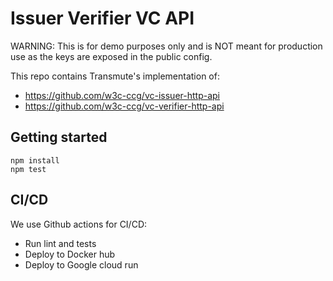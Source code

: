 # Issuer Verifier VC API

WARNING: This is for demo purposes only and is NOT meant for production use as the keys are exposed in the public config.

This repo contains Transmute's implementation of:
- https://github.com/w3c-ccg/vc-issuer-http-api
- https://github.com/w3c-ccg/vc-verifier-http-api

## Getting started

```
npm install
npm test
```

## CI/CD

We use Github actions for CI/CD:
- Run lint and tests
- Deploy to Docker hub
- Deploy to Google cloud run
